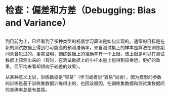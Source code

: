# 检查：偏差和方差（Debugging: Bias and Variance）  
##  

到目前为止，已经看到了多种类型的机器学习算法是如何实现的。通常的目标是在新的测试数据上得到尽可能高的预测准确率，来自测试集上的样本是算法在训练期间未曾见过的。事实证明，训练数据上的准确率有一个上限，该上限是可以在测试数据上预测出来的（有时，在测试数据上的小样本量上能得到较幸运，更好的效果，但平均来看却倾向于较差的效果）。  

从某种意义上说，训练数据是“容易”（学习或者说“容易”拟合），因为模型的参数的训练是基于训练集数据训练得出的，也因该原因，在训练集数据和测试集数据间的准确率总是有差距。
